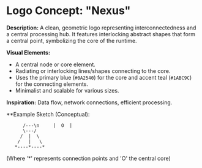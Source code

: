 # Logo Concept: "Nexus"

**Description:** A clean, geometric logo representing interconnectedness and a central processing hub. It features interlocking abstract shapes that form a central point, symbolizing the core of the runtime.

**Visual Elements:**

*   A central node or core element.
*   Radiating or interlocking lines/shapes connecting to the core.
*   Uses the primary blue (`#0A2540`) for the core and accent teal (`#1ABC9C`) for the connecting elements.
*   Minimalist and scalable for various sizes.

**Inspiration:** Data flow, network connections, efficient processing.

**Example Sketch (Conceptual):
```
      /---\n     |  O  |
      \---/
     /  |  \
    /   |   \
   *----*----*
```
(Where '*' represents connection points and 'O' the central core)